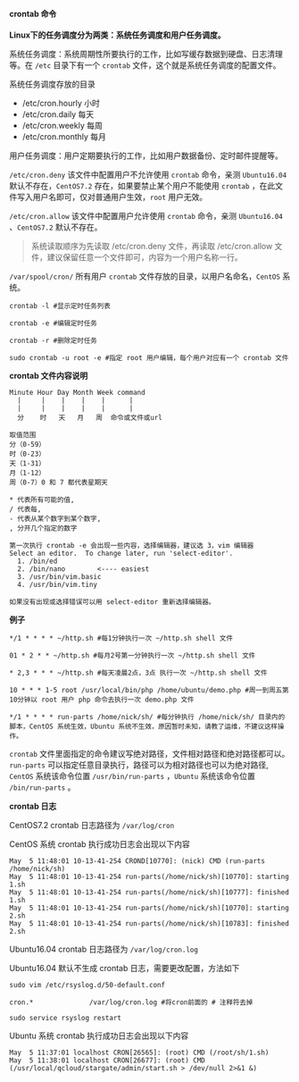 #### crontab 命令

__Linux下的任务调度分为两类：系统任务调度和用户任务调度。__

系统任务调度：系统周期性所要执行的工作，比如写缓存数据到硬盘、日志清理等。在 `/etc` 目录下有一个 `crontab` 文件，这个就是系统任务调度的配置文件。

系统任务调度存放的目录

- /etc/cron.hourly  小时
- /etc/cron.daily   每天
- /etc/cron.weekly  每周
- /etc/cron.monthly 每月

用户任务调度：用户定期要执行的工作，比如用户数据备份、定时邮件提醒等。

`/etc/cron.deny` 该文件中配置用户不允许使用 `crontab` 命令，亲测 `Ubuntu16.04` 默认不存在，`CentOS7.2` 存在，如果要禁止某个用户不能使用 `crontab` ，在此文件写入用户名即可，仅对普通用户生效，`root` 用户无效。

`/etc/cron.allow` 该文件中配置用户允许使用 `crontab` 命令，亲测 `Ubuntu16.04` 、`CentOS7.2` 默认不存在。

> 系统读取顺序为先读取 /etc/cron.deny 文件，再读取 /etc/cron.allow 文件，建议保留任意一个文件即可，内容为一个用户名称一行。

`/var/spool/cron/`   所有用户 `crontab` 文件存放的目录，以用户名命名，`CentOS` 系统。

```
crontab -l #显示定时任务列表

crontab -e #编辑定时任务

crontab -r #删除定时任务

sudo crontab -u root -e #指定 root 用户编辑，每个用户对应有一个 crontab 文件
```

__crontab 文件内容说明__

```
Minute Hour Day Month Week command
  |     |    |    |    |      |
  |     |    |    |    |      |
  分    时   天   月   周  命令或文件或url

取值范围
分（0-59） 
时（0-23） 
天（1-31） 
月（1-12） 
周（0-7）0 和 7 都代表星期天

* 代表所有可能的值,
/ 代表每,
- 代表从某个数字到某个数字,
, 分开几个指定的数字

第一次执行 crontab -e 会出现一些内容，选择编辑器，建议选 3，vim 编辑器
Select an editor.  To change later, run 'select-editor'.
  1. /bin/ed
  2. /bin/nano        <---- easiest
  3. /usr/bin/vim.basic
  4. /usr/bin/vim.tiny

如果没有出现或选择错误可以用 select-editor 重新选择编辑器。
```

__例子__

```
*/1 * * * * ~/http.sh #每1分钟执行一次 ~/http.sh shell 文件

01 * 2 * * ~/http.sh #每月2号第一分钟执行一次 ~/http.sh shell 文件

* 2,3 * * * ~/http.sh #每天凌晨2点，3点 执行一次 ~/http.sh shell 文件

10 * * * 1-5 root /usr/local/bin/php /home/ubuntu/demo.php #周一到周五第10分钟以 root 用户 php 命令去执行一次 demo.php 文件

*/1 * * * * run-parts /home/nick/sh/ #每分钟执行 /home/nick/sh/ 目录内的脚本，CentOS 系统生效，Ubuntu 系统不生效，原因暂时未知，请教了运维，不建议这样操作。
```
`crontab` 文件里面指定的命令建议写绝对路径，文件相对路径和绝对路径都可以。
`run-parts` 可以指定任意目录执行，路径可以为相对路径也可以为绝对路径, `CentOS` 系统该命令位置 `/usr/bin/run-parts` ，`Ubuntu` 系统该命令位置 `/bin/run-parts` 。

__crontab 日志__

CentOS7.2 crontab 日志路径为 `/var/log/cron`

CentOS 系统 crontab 执行成功日志会出现以下内容

```
May  5 11:48:01 10-13-41-254 CROND[10770]: (nick) CMD (run-parts /home/nick/sh)
May  5 11:48:01 10-13-41-254 run-parts(/home/nick/sh)[10770]: starting 1.sh
May  5 11:48:01 10-13-41-254 run-parts(/home/nick/sh)[10777]: finished 1.sh
May  5 11:48:01 10-13-41-254 run-parts(/home/nick/sh)[10770]: starting 2.sh
May  5 11:48:01 10-13-41-254 run-parts(/home/nick/sh)[10783]: finished 2.sh
```

Ubuntu16.04 crontab 日志路径为 `/var/log/cron.log`

Ubuntu16.04 默认不生成 crontab 日志，需要更改配置，方法如下

```
sudo vim /etc/rsyslog.d/50-default.conf 

cron.*              /var/log/cron.log #将cron前面的 # 注释符去掉

sudo service rsyslog restart
```

Ubuntu 系统 crontab 执行成功日志会出现以下内容

```
May  5 11:37:01 localhost CRON[26565]: (root) CMD (/root/sh/1.sh)
May  5 11:38:01 localhost CRON[26677]: (root) CMD (/usr/local/qcloud/stargate/admin/start.sh > /dev/null 2>&1 &)
```